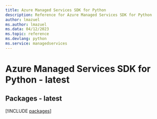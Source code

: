 ```yaml
---
title: Azure Managed Services SDK for Python
description: Reference for Azure Managed Services SDK for Python
author: lmazuel
ms.author: lmazuel
ms.data: 04/12/2023
ms.topic: reference
ms.devlang: python
ms.service: managedservices
---
```

# Azure Managed Services SDK for Python - latest
## Packages - latest
[!INCLUDE [packages](managed-services-index.md)]